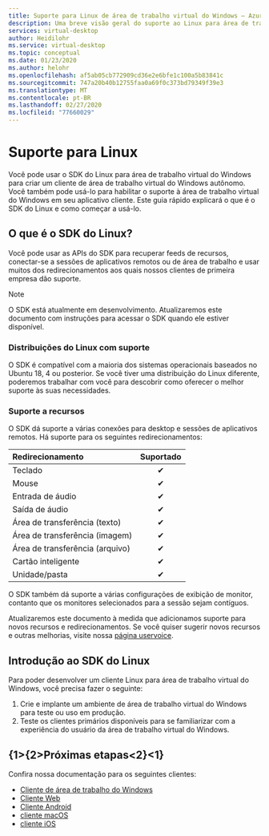 ```yaml
---
title: Suporte para Linux de área de trabalho virtual do Windows – Azure
description: Uma breve visão geral do suporte ao Linux para área de trabalho virtual do Windows.
services: virtual-desktop
author: Heidilohr
ms.service: virtual-desktop
ms.topic: conceptual
ms.date: 01/23/2020
ms.author: helohr
ms.openlocfilehash: af5ab05cb772909cd36e2e6bfe1c100a5b83841c
ms.sourcegitcommit: 747a20b40b12755faa0a69f0c373bd79349f39e3
ms.translationtype: MT
ms.contentlocale: pt-BR
ms.lasthandoff: 02/27/2020
ms.locfileid: "77660029"
---
```

# <a name="linux-support"></a>Suporte para Linux

Você pode usar o SDK do Linux para área de trabalho virtual do Windows para criar um cliente de área de trabalho virtual do Windows autônomo. Você também pode usá-lo para habilitar o suporte à área de trabalho virtual do Windows em seu aplicativo cliente. Este guia rápido explicará o que é o SDK do Linux e como começar a usá-lo.

## <a name="what-is-the-linux-sdk"></a>O que é o SDK do Linux?

Você pode usar as APIs do SDK para recuperar feeds de recursos, conectar-se a sessões de aplicativos remotos ou de área de trabalho e usar muitos dos redirecionamentos aos quais nossos clientes de primeira empresa dão suporte.

> [!NOTE]
> O SDK está atualmente em desenvolvimento. Atualizaremos este documento com instruções para acessar o SDK quando ele estiver disponível.

### <a name="supported-linux-distributions"></a>Distribuições do Linux com suporte

O SDK é compatível com a maioria dos sistemas operacionais baseados no Ubuntu 18, 4 ou posterior. Se você tiver uma distribuição do Linux diferente, poderemos trabalhar com você para descobrir como oferecer o melhor suporte às suas necessidades.

### <a name="feature-support"></a>Suporte a recursos

O SDK dá suporte a várias conexões para desktop e sessões de aplicativos remotos. Há suporte para os seguintes redirecionamentos:

| Redirecionamento       | Suportado |
| :---------------- | :-------: |
| Teclado          | &#10004;  |
| Mouse             | &#10004;  |
| Entrada de áudio          | &#10004;  |
| Saída de áudio         | &#10004;  |
| Área de transferência (texto)  | &#10004;  |
| Área de transferência (imagem) | &#10004;  |
| Área de transferência (arquivo)  | &#10004;  |
| Cartão inteligente         | &#10004;  |
| Unidade/pasta      | &#10004;  |

O SDK também dá suporte a várias configurações de exibição de monitor, contanto que os monitores selecionados para a sessão sejam contíguos.

Atualizaremos este documento à medida que adicionamos suporte para novos recursos e redirecionamentos. Se você quiser sugerir novos recursos e outras melhorias, visite nossa [página uservoice](https://go.microsoft.com/fwlink/?linkid=2116523).

## <a name="get-started-with-the-linux-sdk"></a>Introdução ao SDK do Linux

Para poder desenvolver um cliente Linux para área de trabalho virtual do Windows, você precisa fazer o seguinte:

1. Crie e implante um ambiente de área de trabalho virtual do Windows para teste ou uso em produção.
2. Teste os clientes primários disponíveis para se familiarizar com a experiência do usuário da área de trabalho virtual do Windows.

## <a name="next-steps"></a>{1&gt;{2&gt;Próximas etapas&lt;2}&lt;1}

Confira nossa documentação para os seguintes clientes:

- [Cliente de área de trabalho do Windows](connect-windows-7-and-10.md)
- [Cliente Web](connect-web.md)
- [Cliente Android](connect-android.md)
- [cliente macOS](connect-macos.md)
- [cliente iOS](connect-ios.md)
